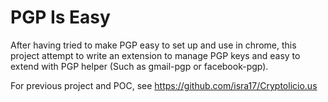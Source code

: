 PGP Is Easy
===

After having tried to make PGP easy to set up and use in chrome, this
project attempt to write an extension to manage PGP keys and easy to
extend with PGP helper (Such as gmail-pgp or facebook-pgp).

For previous project and POC, see
https://github.com/isra17/Cryptolicio.us

